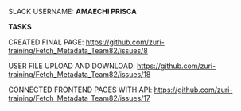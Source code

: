 SLACK USERNAME: **AMAECHI PRISCA**

**TASKS**

CREATED FINAL PAGE: https://github.com/zuri-training/Fetch_Metadata_Team82/issues/8

USER FILE UPLOAD AND DOWNLOAD: https://github.com/zuri-training/Fetch_Metadata_Team82/issues/18

CONNECTED FRONTEND PAGES WITH API: https://github.com/zuri-training/Fetch_Metadata_Team82/issues/17
